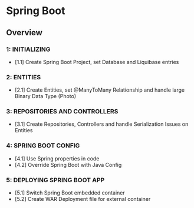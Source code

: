 # Spring Boot
##  Overview

### 1: INITIALIZING
- [1.1] Create Spring Boot Project, set Database and Liquibase entries

### 2: ENTITIES
- [2.1] Create Entities, set @ManyToMany Relationship and handle large Binary Data Type (Photo)

### 3: REPOSITORIES AND CONTROLLERS
- [3.1] Create Repositories, Controllers and handle Serialization Issues on Entities

### 4: SPRING BOOT CONFIG
- [4.1] Use Spring properties in code
- [4.2] Override Spring Boot with Java Config

### 5: DEPLOYING SPRING BOOT APP
- [5.1] Switch Spring Boot embedded container
- [5.2] Create WAR Deployment file for external container